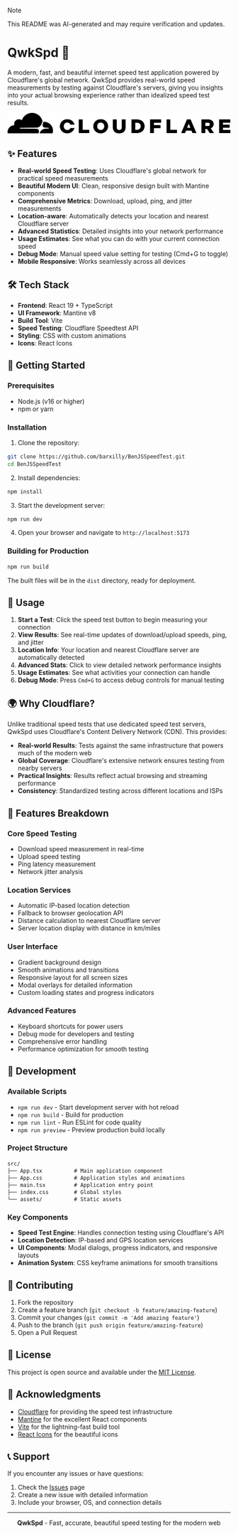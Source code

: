 > [!NOTE]
> This README was AI-generated and may require verification and updates.

# QwkSpd 🚀

A modern, fast, and beautiful internet speed test application powered by Cloudflare's global network. QwkSpd provides real-world speed measurements by testing against Cloudflare's servers, giving you insights into your actual browsing experience rather than idealized speed test results.

![QwkSpd Interface](public/cloudflare.png)

## ✨ Features

- **Real-world Speed Testing**: Uses Cloudflare's global network for practical speed measurements
- **Beautiful Modern UI**: Clean, responsive design built with Mantine components
- **Comprehensive Metrics**: Download, upload, ping, and jitter measurements
- **Location-aware**: Automatically detects your location and nearest Cloudflare server
- **Advanced Statistics**: Detailed insights into your network performance
- **Usage Estimates**: See what you can do with your current connection speed
- **Debug Mode**: Manual speed value setting for testing (Cmd+G to toggle)
- **Mobile Responsive**: Works seamlessly across all devices

## 🛠️ Tech Stack

- **Frontend**: React 19 + TypeScript
- **UI Framework**: Mantine v8
- **Build Tool**: Vite
- **Speed Testing**: Cloudflare Speedtest API
- **Styling**: CSS with custom animations
- **Icons**: React Icons

## 🚀 Getting Started

### Prerequisites

- Node.js (v16 or higher)
- npm or yarn

### Installation

1. Clone the repository:
```bash
git clone https://github.com/barxilly/BenJSSpeedTest.git
cd BenJSSpeedTest
```

2. Install dependencies:
```bash
npm install
```

3. Start the development server:
```bash
npm run dev
```

4. Open your browser and navigate to `http://localhost:5173`

### Building for Production

```bash
npm run build
```

The built files will be in the `dist` directory, ready for deployment.

## 📱 Usage

1. **Start a Test**: Click the speed test button to begin measuring your connection
2. **View Results**: See real-time updates of download/upload speeds, ping, and jitter
3. **Location Info**: Your location and nearest Cloudflare server are automatically detected
4. **Advanced Stats**: Click to view detailed network performance insights
5. **Usage Estimates**: See what activities your connection can handle
6. **Debug Mode**: Press `Cmd+G` to access debug controls for manual testing

## 🌍 Why Cloudflare?

Unlike traditional speed tests that use dedicated speed test servers, QwkSpd uses Cloudflare's Content Delivery Network (CDN). This provides:

- **Real-world Results**: Tests against the same infrastructure that powers much of the modern web
- **Global Coverage**: Cloudflare's extensive network ensures testing from nearby servers
- **Practical Insights**: Results reflect actual browsing and streaming performance
- **Consistency**: Standardized testing across different locations and ISPs

## 🎨 Features Breakdown

### Core Speed Testing
- Download speed measurement in real-time
- Upload speed testing
- Ping latency measurement
- Network jitter analysis

### Location Services
- Automatic IP-based location detection
- Fallback to browser geolocation API
- Distance calculation to nearest Cloudflare server
- Server location display with distance in km/miles

### User Interface
- Gradient background design
- Smooth animations and transitions
- Responsive layout for all screen sizes
- Modal overlays for detailed information
- Custom loading states and progress indicators

### Advanced Features
- Keyboard shortcuts for power users
- Debug mode for developers and testing
- Comprehensive error handling
- Performance optimization for smooth testing

## 🔧 Development

### Available Scripts

- `npm run dev` - Start development server with hot reload
- `npm run build` - Build for production
- `npm run lint` - Run ESLint for code quality
- `npm run preview` - Preview production build locally

### Project Structure

```
src/
├── App.tsx          # Main application component
├── App.css          # Application styles and animations
├── main.tsx         # Application entry point
├── index.css        # Global styles
└── assets/          # Static assets
```

### Key Components

- **Speed Test Engine**: Handles connection testing using Cloudflare's API
- **Location Detection**: IP-based and GPS location services
- **UI Components**: Modal dialogs, progress indicators, and responsive layouts
- **Animation System**: CSS keyframe animations for smooth transitions

## 🤝 Contributing

1. Fork the repository
2. Create a feature branch (`git checkout -b feature/amazing-feature`)
3. Commit your changes (`git commit -m 'Add amazing feature'`)
4. Push to the branch (`git push origin feature/amazing-feature`)
5. Open a Pull Request

## 📄 License

This project is open source and available under the [MIT License](LICENSE).

## 🙏 Acknowledgments

- [Cloudflare](https://cloudflare.com) for providing the speed test infrastructure
- [Mantine](https://mantine.dev) for the excellent React components
- [Vite](https://vitejs.dev) for the lightning-fast build tool
- [React Icons](https://react-icons.github.io/react-icons/) for the beautiful icons

## 📞 Support

If you encounter any issues or have questions:

1. Check the [Issues](https://github.com/barxilly/BenJSSpeedTest/issues) page
2. Create a new issue with detailed information
3. Include your browser, OS, and connection details

---

<div align="center">
  <strong>QwkSpd</strong> - Fast, accurate, beautiful speed testing for the modern web
</div>